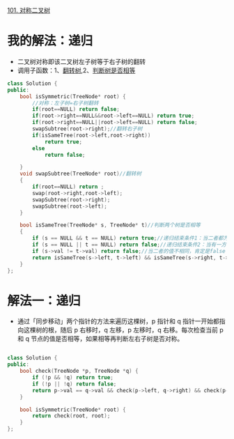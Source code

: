 [101. 对称二叉树](https://leetcode-cn.com/problems/symmetric-tree/description/)



# 我的解法：递归
- 二叉树对称即该二叉树左子树等于右子树的翻转
- 调用子函数：1、[翻转树](https://leetcode-cn.com/problems/invert-binary-tree/description/),2、[判断树是否相等](https://leetcode-cn.com/problems/same-tree/)
```C++
class Solution {
public:
    bool isSymmetric(TreeNode* root) {
        //对称：左子树=右子树翻转
        if(root==NULL) return false;
        if(root->right==NULL&&root->left==NULL) return true;
        if(root->right==NULL||root->left==NULL) return false;
        swapSubtree(root->right);//翻转右子树
        if(isSameTree(root->left,root->right)) 
            return true;
        else 
            return false;

    }
    void swapSubtree(TreeNode* root)//翻转树
    {
        if(root==NULL) return ;
        swap(root->right,root->left);
        swapSubtree(root->right);
        swapSubtree(root->left);
    }

    bool isSameTree(TreeNode* s, TreeNode* t)//判断两个树是否相等
    {
        if (s == NULL && t == NULL) return true;//递归结束条件1：当二者都为空时，返回true
        if (s == NULL || t == NULL) return false;//递归结束条件2：当有一方已经遍历完，但另一颗还未遍历完时，返回false  
        if (s->val != t->val) return false;//当二者的值不相同，肯定是false
        return isSameTree(s->left, t->left) && isSameTree(s->right, t->right);//继续遍历s和t的左右子树，看是否都完全相同
    }
};
```

# 解法一：递归
- 通过「同步移动」两个指针的方法来遍历这棵树，p 指针和 q 指针一开始都指向这棵树的根，随后 p 右移时，q 左移，p 左移时，q 右移。每次检查当前 p 和 q 节点的值是否相等，如果相等再判断左右子树是否对称。

```C++

class Solution {
public:
    bool check(TreeNode *p, TreeNode *q) {
        if (!p && !q) return true;
        if (!p || !q) return false;
        return p->val == q->val && check(p->left, q->right) && check(p->right, q->left);
    }

    bool isSymmetric(TreeNode* root) {
        return check(root, root);
    }
};


    
```

